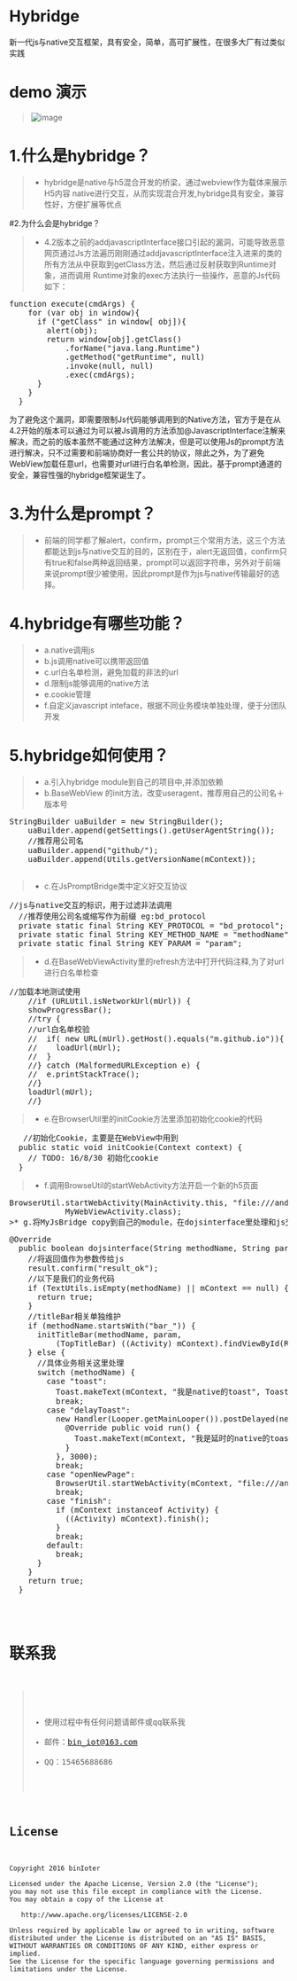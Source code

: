 # Hybridge
新一代js与native交互框架，具有安全，简单，高可扩展性，在很多大厂有过类似实践
# demo 演示
> ![image]( https://github.com/binIoter/Hybridge/blob/master/app/src/main/assets/demo.gif)</p>

# 1.什么是hybridge？
> * hybridge是native与h5混合开发的桥梁，通过webview作为载体来展示H5内容
native进行交互，从而实现混合开发,hybridge具有安全，兼容性好，方便扩展等优点

#2.为什么会是hybridge？
>* 4.2版本之前的addjavascriptInterface接口引起的漏洞，可能导致恶意网页通过Js方法遍历刚刚通过addjavascriptInterface注入进来的类的所有方法从中获取到getClass方法，然后通过反射获取到Runtime对象，进而调用 Runtime对象的exec方法执行一些操作，恶意的Js代码如下：
<pre>
function execute(cmdArgs) {
    for (var obj in window){
      if ("getClass" in window[ obj]){
        alert(obj);
        return window[obj].getClass()
            .forName("java.lang.Runtime")
            .getMethod("getRuntime", null)
            .invoke(null, null)
            .exec(cmdArgs);
      }
    }
  }
</pre>
为了避免这个漏洞，即需要限制Js代码能够调用到的Native方法，官方于是在从4.2开始的版本可以通过为可以被Js调用的方法添加@JavascriptInterface注解来解决，而之前的版本虽然不能通过这种方法解决，但是可以使用Js的prompt方法进行解决，只不过需要和前端协商好一套公共的协议，除此之外，为了避免WebView加载任意url，也需要对url进行白名单检测，因此，基于prompt通道的安全，兼容性强的hybridge框架诞生了。

# 3.为什么是prompt？
> * 前端的同学都了解alert，confirm，prompt三个常用方法，这三个方法都能达到js与native交互的目的，区别在于，alert无返回值，confirm只有true和false两种返回结果，prompt可以返回字符串，另外对于前端来说prompt很少被使用，因此prompt是作为js与native传输最好的选择。

# 4.hybridge有哪些功能？

> * a.native调用js
> * b.js调用native可以携带返回值
> * c.url白名单检测，避免加载的非法的url
> * d.限制js能够调用的native方法
>* e.cookie管理
>* f.自定义javascript inteface，根据不同业务模块单独处理，便于分团队开发

# 5.hybridge如何使用？
>* a.引入hybridge module到自己的项目中,并添加依赖
>* b.BaseWebView 的init方法，改变useragent，推荐用自己的公司名＋版本号
<pre>StringBuilder uaBuilder = new StringBuilder();
    uaBuilder.append(getSettings().getUserAgentString());
    //推荐用公司名
    uaBuilder.append("github/");
    uaBuilder.append(Utils.getVersionName(mContext));
    </pre>
>* c.在JsPromptBridge类中定义好交互协议
<pre>//js与native交互的标识，用于过滤非法调用
  //推荐使用公司名或缩写作为前缀 eg:bd_protocol
  private static final String KEY_PROTOCOL = "bd_protocol";
  private static final String KEY_METHOD_NAME = "methodName";
  private static final String KEY_PARAM = "param";</pre>
>* d.在BaseWebViewActivity里的refresh方法中打开代码注释,为了对url进行白名单检查
<pre>//加载本地测试使用
    //if (URLUtil.isNetworkUrl(mUrl)) {
    showProgressBar();
    //try {
    //url白名单校验
    //  if( new URL(mUrl).getHost().equals("m.github.io")){
    //    loadUrl(mUrl);
    //  }
    //} catch (MalformedURLException e) {
    //  e.printStackTrace();
    //}
    loadUrl(mUrl);
    //}</pre>
>*  e.在BrowserUtil里的initCookie方法里添加初始化cookie的代码
<pre>
   //初始化Cookie，主要是在WebView中用到
  public static void initCookie(Context context) {
    // TODO: 16/8/30 初始化cookie
  }</pre>

>* f.调用BrowseUtil的startWebActivity方法开启一个新的h5页面
<pre>BrowserUtil.startWebActivity(MainActivity.this, "file:///android_asset/demo.html",
            MyWebViewActivity.class);
>* g.将MyJsBridge copy到自己的module，在dojsinterface里处理和js交互的逻辑
<pre>@Override
  public boolean dojsinterface(String methodName, String param, final JsPromptResult result) {
    //将返回值作为参数传给js
    result.confirm("result_ok");
    //以下是我们的业务代码
    if (TextUtils.isEmpty(methodName) || mContext == null) {
      return true;
    }
    //titleBar相关单独维护
    if (methodName.startsWith("bar_")) {
      initTitleBar(methodName, param,
          (TopTitleBar) ((Activity) mContext).findViewById(R.id.title_bar));
    } else {
      //具体业务相关这里处理
      switch (methodName) {
        case "toast":
          Toast.makeText(mContext, "我是native的toast", Toast.LENGTH_SHORT).show();
          break;
        case "delayToast":
          new Handler(Looper.getMainLooper()).postDelayed(new Runnable() {
            @Override public void run() {
              Toast.makeText(mContext, "我是延时的native的toast", Toast.LENGTH_SHORT).show();
            }
          }, 3000);
          break;
        case "openNewPage":
          BrowserUtil.startWebActivity(mContext, "file:///android_asset/demo.html", MyWebViewActivity.class);
          break;
        case "finish":
          if (mContext instanceof Activity) {
            ((Activity) mContext).finish();
          }
          break;
        default:
          break;
      }
    }
    return true;
  }</pre>
# 联系我
>* 使用过程中有任何问题请邮件或qq联系我
>* 邮件：bin_iot@163.com
>* QQ：15465688686

## License

    Copyright 2016 binIoter

    Licensed under the Apache License, Version 2.0 (the "License");
    you may not use this file except in compliance with the License.
    You may obtain a copy of the License at

       http://www.apache.org/licenses/LICENSE-2.0

    Unless required by applicable law or agreed to in writing, software
    distributed under the License is distributed on an "AS IS" BASIS,
    WITHOUT WARRANTIES OR CONDITIONS OF ANY KIND, either express or implied.
    See the License for the specific language governing permissions and
    limitations under the License.
  
